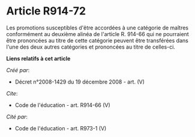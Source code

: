 # Article R914-72

Les promotions susceptibles d'être accordées à une catégorie de maîtres conformément au deuxième alinéa de l'article R.
914-66 qui ne pourraient être prononcées au titre de cette catégorie peuvent être transférées dans l'une des deux autres
catégories et prononcées au titre de celles-ci.

**Liens relatifs à cet article**

_Créé par_:

  - Décret n°2008-1429 du 19 décembre 2008 - art. (V)

_Cite_:

  - Code de l'éducation - art. R914-66 (V)

_Cité par_:

  - Code de l'éducation - art. R973-1 (V)
